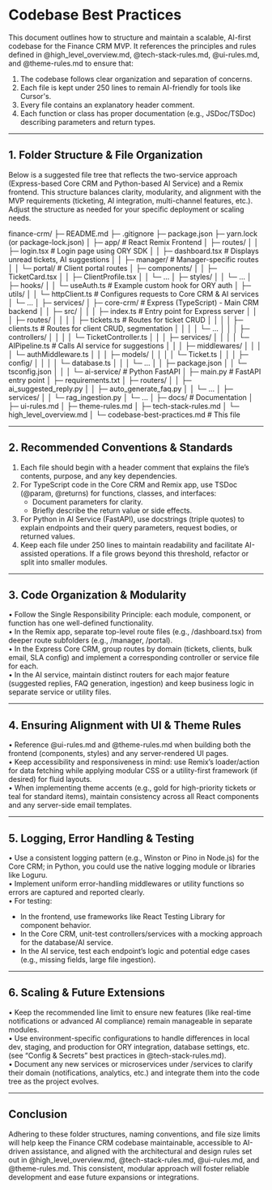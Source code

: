 # Codebase Best Practices

This document outlines how to structure and maintain a scalable, AI-first codebase for the Finance CRM MVP. It references the principles and rules defined in @high_level_overview.md, @tech-stack-rules.md, @ui-rules.md, and @theme-rules.md to ensure that:

1. The codebase follows clear organization and separation of concerns.  
2. Each file is kept under 250 lines to remain AI-friendly for tools like Cursor's.  
3. Every file contains an explanatory header comment.  
4. Each function or class has proper documentation (e.g., JSDoc/TSDoc) describing parameters and return types.  

---

## 1. Folder Structure & File Organization

Below is a suggested file tree that reflects the two-service approach (Express-based Core CRM and Python-based AI Service) and a Remix frontend. This structure balances clarity, modularity, and alignment with the MVP requirements (ticketing, AI integration, multi-channel features, etc.). Adjust the structure as needed for your specific deployment or scaling needs. 

finance-crm/
├─ README.md
├─ .gitignore
├─ package.json
├─ yarn.lock (or package-lock.json)
│
├─ app/ # React Remix Frontend
│ ├─ routes/
│ │ ├─ login.tsx # Login page using ORY SDK
│ │ ├─ dashboard.tsx # Displays unread tickets, AI suggestions
│ │ ├─ manager/ # Manager-specific routes
│ │ └─ portal/ # Client portal routes
│ ├─ components/
│ │ ├─ TicketCard.tsx
│ │ ├─ ClientProfile.tsx
│ │ └─ ...
│ ├─ styles/
│ │ └─ ...
│ ├─ hooks/
│ │ └─ useAuth.ts # Example custom hook for ORY auth
│ ├─ utils/
│ │ └─ httpClient.ts # Configures requests to Core CRM & AI services
│ └─ ...
│
├─ services/
│ ├─ core-crm/ # Express (TypeScript) - Main CRM backend
│ │ ├─ src/
│ │ │ ├─ index.ts # Entry point for Express server
│ │ │ ├─ routes/
│ │ │ │ ├─ tickets.ts # Routes for ticket CRUD
│ │ │ │ ├─ clients.ts # Routes for client CRUD, segmentation
│ │ │ │ └─ ...
│ │ │ ├─ controllers/
│ │ │ │ └─ TicketController.ts
│ │ │ ├─ services/
│ │ │ │ └─ AIPipeline.ts # Calls AI service for suggestions
│ │ │ ├─ middlewares/
│ │ │ │ └─ authMiddleware.ts
│ │ │ ├─ models/
│ │ │ │ └─ Ticket.ts
│ │ │ ├─ config/
│ │ │ │ └─ database.ts
│ │ │ └─ ...
│ │ ├─ package.json
│ │ └─ tsconfig.json
│ │
│ └─ ai-service/ # Python FastAPI
│ ├─ main.py # FastAPI entry point
│ ├─ requirements.txt
│ ├─ routers/
│ │ ├─ ai_suggested_reply.py
│ │ ├─ auto_generate_faq.py
│ │ └─ ...
│ ├─ services/
│ │ └─ rag_ingestion.py
│ └─ ...
│
├─ docs/ # Documentation
│ ├─ ui-rules.md
│ ├─ theme-rules.md
│ ├─ tech-stack-rules.md
│ └─ high_level_overview.md
│
└─ codebase-best-practices.md # This file


---

## 2. Recommended Conventions & Standards

1. Each file should begin with a header comment that explains the file’s contents, purpose, and any key dependencies.  
2. For TypeScript code in the Core CRM and Remix app, use TSDoc (@param, @returns) for functions, classes, and interfaces:  
   - Document parameters for clarity.  
   - Briefly describe the return value or side effects.  
3. For Python in AI Service (FastAPI), use docstrings (triple quotes) to explain endpoints and their query parameters, request bodies, or returned values.  
4. Keep each file under 250 lines to maintain readability and facilitate AI-assisted operations. If a file grows beyond this threshold, refactor or split into smaller modules.

---

## 3. Code Organization & Modularity

• Follow the Single Responsibility Principle: each module, component, or function has one well-defined functionality.  
• In the Remix app, separate top-level route files (e.g., /dashboard.tsx) from deeper route subfolders (e.g., /manager, /portal).  
• In the Express Core CRM, group routes by domain (tickets, clients, bulk email, SLA config) and implement a corresponding controller or service file for each.  
• In the AI service, maintain distinct routers for each major feature (suggested replies, FAQ generation, ingestion) and keep business logic in separate service or utility files.

---

## 4. Ensuring Alignment with UI & Theme Rules

• Reference @ui-rules.md and @theme-rules.md when building both the frontend (components, styles) and any server-rendered UI pages.  
• Keep accessibility and responsiveness in mind: use Remix’s loader/action for data fetching while applying modular CSS or a utility-first framework (if desired) for fluid layouts.  
• When implementing theme accents (e.g., gold for high-priority tickets or teal for standard items), maintain consistency across all React components and any server-side email templates.  

---

## 5. Logging, Error Handling & Testing

• Use a consistent logging pattern (e.g., Winston or Pino in Node.js) for the Core CRM; in Python, you could use the native logging module or libraries like Loguru.  
• Implement uniform error-handling middlewares or utility functions so errors are captured and reported clearly.  
• For testing:
  - In the frontend, use frameworks like React Testing Library for component behavior.  
  - In the Core CRM, unit-test controllers/services with a mocking approach for the database/AI service.  
  - In the AI service, test each endpoint’s logic and potential edge cases (e.g., missing fields, large file ingestion).

---

## 6. Scaling & Future Extensions

• Keep the recommended line limit to ensure new features (like real-time notifications or advanced AI compliance) remain manageable in separate modules.  
• Use environment-specific configurations to handle differences in local dev, staging, and production for ORY integration, database settings, etc. (see “Config & Secrets” best practices in @tech-stack-rules.md).  
• Document any new services or microservices under /services to clarify their domain (notifications, analytics, etc.) and integrate them into the code tree as the project evolves.

---

## Conclusion

Adhering to these folder structures, naming conventions, and file size limits will help keep the Finance CRM codebase maintainable, accessible to AI-driven assistance, and aligned with the architectural and design rules set out in @high_level_overview.md, @tech-stack-rules.md, @ui-rules.md, and @theme-rules.md. This consistent, modular approach will foster reliable development and ease future expansions or integrations.
